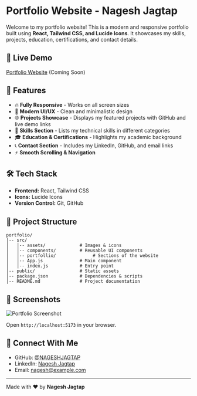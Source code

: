 # Portfolio Website - Nagesh Jagtap

Welcome to my portfolio website! This is a modern and responsive portfolio built using **React, Tailwind CSS, and Lucide Icons**. It showcases my skills, projects, education, certifications, and contact details.

## 🚀 Live Demo
[Portfolio Website](#) (Coming Soon)

## 📌 Features
- 🔥 **Fully Responsive** - Works on all screen sizes
- 🎨 **Modern UI/UX** - Clean and minimalistic design
- 🌐 **Projects Showcase** - Displays my featured projects with GitHub and live demo links
- 🎯 **Skills Section** - Lists my technical skills in different categories
- 🎓 **Education & Certifications** - Highlights my academic background
- 📞 **Contact Section** - Includes my LinkedIn, GitHub, and email links
- ⚡ **Smooth Scrolling & Navigation**

## 🛠️ Tech Stack
- **Frontend:** React, Tailwind CSS
- **Icons:** Lucide Icons
- **Version Control:** Git, GitHub

## 📂 Project Structure
```
portfolio/
│-- src/
│   │-- assets/             # Images & icons
│   │-- components/         # Reusable UI components
│   │-- portfollio/              # Sections of the website
│   │-- App.js              # Main component
│   │-- index.js            # Entry point
│-- public/                 # Static assets
│-- package.json            # Dependencies & scripts
│-- README.md               # Project documentation
```

## 📸 Screenshots
![Portfolio Screenshot](./src/assets/portfolio_screenshot.png)

 Open `http://localhost:5173` in your browser.

## 🔗 Connect With Me
- GitHub: [@NAGESHJAGTAP](https://github.com/NAGESHJAGTAP)
- LinkedIn: [Nagesh Jagtap](https://www.linkedin.com/in/nagesh-jagtap-9bb56031a/)
- Email: [nagesh@example.com](mailto:nagesh@example.com)

---

Made with ❤️ by **Nagesh Jagtap**

